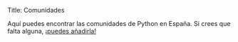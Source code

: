 Title: Comunidades

<link rel="stylesheet" href="//unpkg.com/leaflet@1.0.3/dist/leaflet.css"
  integrity="sha512-07I2e+7D8p6he1SIM+1twR5TIrhUQn9+I6yjqD53JQjFiMf8EtC93ty0/5vJTZGF8aAocvHYNEDJajGdNx1IsQ"
  crossorigin=""/>
<script src="//unpkg.com/leaflet@1.0.3/dist/leaflet.js"
  integrity="sha512-A7vV8IFfih/D732iSSKi20u/ooOfj/AGehOKq0f4vLT1Zr2Y+RX7C+w8A1gaSasGtRUZpF/NZgzSAu4/Gc41Lg"
  crossorigin=""></script>
<script src="//code.jquery.com/jquery-3.1.1.slim.min.js"
  integrity="sha256-/SIrNqv8h6QGKDuNoLGA4iret+kyesCkHGzVUUV0shc="
  crossorigin="anonymous"></script>

Aquí puedes encontrar las comunidades de Python en España. Si crees que falta alguna, [¡puedes añadirla!](https://github.com/python-spain/python-spain.github.io/edit/master/content/pages/comunidades.md)

<div id="map" style="height: 600px"></div>

<script>
    var map = L.map('map',{
    center: [36.014, -5.120],
    zoom: 5
    });
    L.tileLayer('https://{s}.tile.openstreetmap.org/{z}/{x}/{y}.png', {
    attribution: '&copy; <a href="http://osm.org/copyright">OpenStreetMap</a> contributors'
    }).addTo(map);

function addLocation(loc_data) {
    var title = loc_data[2];
    var link = loc_data[3];
  L.marker([loc_data[0], loc_data[1]]).bindPopup(`${title} <a target="_blank" href=${link}>Link.</a>`).addTo(map);
}



var locations = [
[40.41664, -3.70381, 'Python Madrid', 'http://www.python-madrid.es/'],
[42.1986, -8.7726, 'Python Vigo', 'http://www.python-vigo.es/'],
[36.7644, -4.4242, 'Python Málaga', 'https://www.meetup.com/es-ES/python_malaga/'],
[39.4227, -0.3525, 'Python Valencia', 'http://www.meetup.com/es-ES/Python-Valencia-Meetup/'],
[41.3929, 2.1404, 'PyBCN', 'http://pybcn.org/'],
[39.6602, 2.9862, 'Python Mallorca', 'http://www.meetup.com/es-ES/Mallorca-Python-Meetup/'],
[37.3766, -5.926, 'Python Sevilla', 'http://www.meetup.com/es-ES/Python-Sevilla/'],
[41.692, -0.9271, 'PythonZaragoza', 'https://plus.google.com/communities/103281359456269063508'],
[37.1809, -3.5983, 'Python Granada', 'http://www.python-granada.es/'],
[28.4811, -16.3227, 'Python Canarias', 'http://pythoncanarias.es/'],
[38.3453, -0.4831, 'Python Alicante', 'https://twitter.com/python_alc'],
[43.2918, -1.9889, 'Python San Sebastián', 'http://pyss.org/'],
[41.9830495, 2.8245813, 'Python Girona', 'https://pythongirona.cat/'],
[40.4126148,-3.7138357, 'PyData Madrid', 'https://www.meetup.com/PyData-Madrid/'],
[39.6149,2.9527, 'PyData Mallorca', 'https://www.meetup.com/PyData-Mallorca/'],
[36.842512, -2.457619, 'Python Almería', 'https://www.meetup.com/Python-Almeria/'],
[40.417037, -3.702626, 'PyLadies Madrid', 'https://www.meetup.com/es-ES/PyLadiesMadrid/'],
[39.478848, -6.342179, 'ExtrePython', 'https://twitter.com/ExtrePython']
]
locations.forEach(addLocation)
</script>

